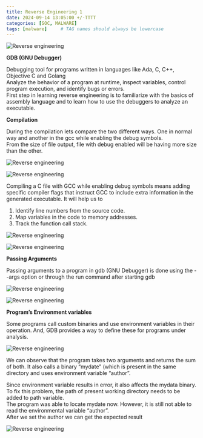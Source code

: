 ```yaml
---
title: Reverse Engineering 1
date: 2024-09-14 13:05:00 +/-TTTT
categories: [SOC, MALWARE]
tags: [malware]     # TAG names should always be lowercase
---
```


![Reverse engineering](https://drive.google.com/thumbnail?id=1kJ5c2RHXj8BzwcOCVgOLG9mBucfQT4A6&sz=w500)  


**GDB (GNU Debugger)**  

Debugging tool for programs written in languages like Ada, C, C++, Objective C and Golang   
Analyze the behavior of a program at runtime, inspect variables, control program execution, and identify bugs or errors.  
First step in learning reverse engineering is to familiarize with the basics of assembly language and to learn how to use the debuggers to analyze an executable.  


**Compilation**  

During the compilation lets compare the two different ways. One in normal way and another in the gcc while enabling the debug symbols.  
From the size of file output, file with debug enabled will be having more size than the other.  

![Reverse engineering](https://drive.google.com/thumbnail?id=187p96z9h-hiA6rQjnVxlShfzpDYA7dAM&sz=w700)  

![Reverse engineering](https://drive.google.com/thumbnail?id=1TzqqlHK9Heb582nk3HZriSusA1RVqCRW&sz=w700)  

Compiling a C file with GCC while enabling debug symbols means adding specific compiler flags that instruct GCC to include extra information in the generated executable.  It will help us to  

1. Identify line numbers from the source code.  
2. Map variables in the code to memory addresses.  
3. Track the function call stack.

![Reverse engineering](https://drive.google.com/thumbnail?id=1LKylko5ayfzCYkRdqYGpD8mTVlS3nOK-&sz=w700)  

![Reverse engineering](https://drive.google.com/thumbnail?id=1WyKVM42EbY4QANw157-r_QZ1zwZv14RR&sz=w700)  

**Passing Arguments**  

Passing arguments to a program in gdb (GNU Debugger) is done using the --args option or through the run command after starting gdb  

![Reverse engineering](https://drive.google.com/thumbnail?id=1F2SIKiPhSraq_XvqPq2TQUa0yHgGVqV6&sz=w700)  

![Reverse engineering](https://drive.google.com/thumbnail?id=1GpN1z7s1JHCSN_GDOEoWqYfbbpvgcUYN&sz=w700)  

**Program’s Environment variables**  

Some programs call custom binaries and use environment variables in their operation. And, GDB provides a way to define these for programs under analysis.  

![Reverse engineering](https://drive.google.com/thumbnail?id=1qIKSInYUiEhifiNLC2koLDYEQPEhCAUO&sz=w700)  

We can observe that the program takes two arguments and returns the sum of both. It also calls a binary “mydate” (which is present in the same directory and uses environment variable “author”.  

Since environment variable results in error, it also affects the mydata binary.  
To fix this problem, the path of present working directory needs to be added to path variable.  
The program was able to locate mydate now. However, it is still not able to read the environmental variable “author”.  
After we set the author we can get the expected result  



![Reverse engineering](https://drive.google.com/thumbnail?id=1maCMoiVUYpszlTQk3NVCTNTnM4TPnNE2&sz=w700)  







